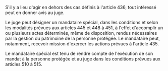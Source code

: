S'il y a lieu d'agir en dehors des cas définis à l'article 436, tout intéressé peut en donner avis au juge.

Le juge peut désigner un mandataire spécial, dans les conditions et selon les modalités prévues aux articles 445 et 448 à 451, à l'effet d'accomplir un ou plusieurs actes déterminés, même de disposition, rendus nécessaires par la gestion du patrimoine de la personne protégée. Le mandataire peut, notamment, recevoir mission d'exercer les actions prévues à l'article 435.

Le mandataire spécial est tenu de rendre compte de l'exécution de son mandat à la personne protégée et au juge dans les conditions prévues aux articles 510 à 515.

